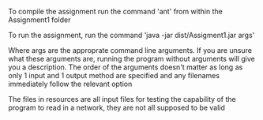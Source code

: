 To compile the assignment run the command 'ant' from within the Assignment1 folder

To run the assignment, run the command 'java -jar dist/Assigment1.jar args'

Where args are the approprate command line arguments. If you are unsure what
these arguments are, running the program without arguments will give you a 
description. 
The order of the arguments doesn't matter as long as only 1 input and 1 output 
method are specified and any filenames immediately follow the relevant option

The files in resources are all input files for testing the capability of the 
program to read in a network, they are not all supposed to be valid
